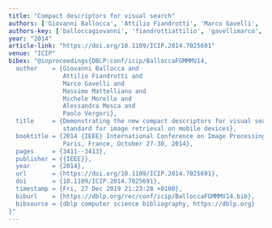 ```yaml
---
title: "Compact descriptors for visual search"
authors: ['Giovanni Ballocca', 'Attilio Fiandrotti', 'Marco Gavelli', 'Massimo Mattelliano', 'Michele Morello', 'Alessandra Mosca', 'Paolo Vergori']
authors-key: ['balloccagiovanni', 'fiandrottiattilio', 'gavellimarco', 'mattellianomassimo', 'morellomichele', 'moscaalessandra', 'vergoripaolo']
year: "2014"
article-link: "https://doi.org/10.1109/ICIP.2014.7025691"
venue: "ICIP"
bibex: "@inproceedings{DBLP:conf/icip/BalloccaFGMMMV14,
  author    = {Giovanni Ballocca and
               Attilio Fiandrotti and
               Marco Gavelli and
               Massimo Mattelliano and
               Michele Morello and
               Alessandra Mosca and
               Paolo Vergori},
  title     = {Demonstrating the new compact descriptors for visual search {(CDVS)}
               standard for image retrieval on mobile devices},
  booktitle = {2014 {IEEE} International Conference on Image Processing, {ICIP} 2014,
               Paris, France, October 27-30, 2014},
  pages     = {3411--3413},
  publisher = {{IEEE}},
  year      = {2014},
  url       = {https://doi.org/10.1109/ICIP.2014.7025691},
  doi       = {10.1109/ICIP.2014.7025691},
  timestamp = {Fri, 27 Dec 2019 21:23:28 +0100},
  biburl    = {https://dblp.org/rec/conf/icip/BalloccaFGMMMV14.bib},
  bibsource = {dblp computer science bibliography, https://dblp.org}
}"
---
```

